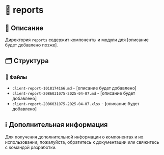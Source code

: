 # 📁 reports

## 📝 Описание
Директория `reports` содержит компоненты и модули для [описание будет добавлено позже].

## 🗂️ Структура

### 📄 Файлы

- `client-report-1018174166.md` - [описание будет добавлено]
- `client-report-2086031075-2025-04-07.md` - [описание будет добавлено]
- `client-report-2086031075-2025-04-07.xlsx` - [описание будет добавлено]

## ℹ️ Дополнительная информация

Для получения дополнительной информации о компонентах и их использовании, пожалуйста, обратитесь к документации или свяжитесь с командой разработки.
